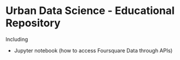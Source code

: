 # Urban Data Science - Educational Repository

Including
- Jupyter notebook (how to access Foursquare Data through APIs)
